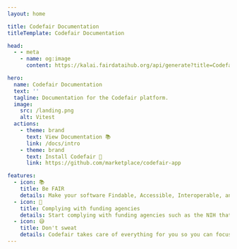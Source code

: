 ```yaml
---
layout: home

title: Codefair Documentation
titleTemplate: Codefair Documentation

head:
  - - meta
    - name: og:image
      content: https://kalai.fairdataihub.org/api/generate?title=Codefair%20Documentation&description=&app=codefair&org=fairdataihub

hero:
  name: Codefair Documentation
  text: ''
  tagline: Documentation for the Codefair platform.
  image:
    src: /landing.png
    alt: Vitest
  actions:
    - theme: brand
      text: View Documentation 📚
      link: /docs/intro
    - theme: brand
      text: Install Codefair 🚀
      link: https://github.com/marketplace/codefair-app

features:
  - icon: 📚
    title: Be FAIR
    details: Make your software Findable, Accessible, Interoperable, and Reusable (FAIR) to enhance its reusability and make it citable.
  - icon: 📝
    title: Complying with funding agencies
    details: Start complying with funding agencies such as the NIH that are progressively requiring all research outputs to be FAIR.
  - icon: 😅
    title: Don't sweat
    details: Codefair takes care of everything for you so you can focus on the goals of your software.
---
```

